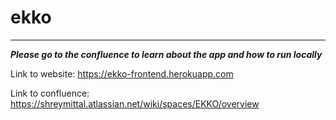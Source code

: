 # ekko
<hr> 

***Please go to the confluence to learn about the app and how to run locally***

Link to website: https://ekko-frontend.herokuapp.com

Link to confluence: https://shreymittal.atlassian.net/wiki/spaces/EKKO/overview
